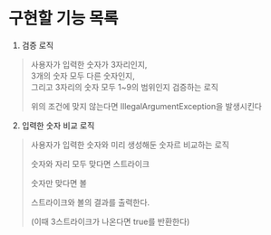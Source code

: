 # 구현할 기능 목록

1. 검증 로직
> 사용자가 입력한 숫자가 3자리인지,<br>
> 3개의 숫자 모두 다른 숫자인지,<br>
> 그리고 3자리의 숫자 모두 1~9의 범위인지 검증하는 로직
> 
> 위의 조건에 맞지 않는다면 IllegalArgumentException을 발생시킨다

2. 입력한 숫자 비교 로직
> 사용자가 입력한 숫자와 미리 생성해둔 숫자르 비교하는 로직
> 
> 숫자와 자리 모두 맞다면 스트라이크
> 
> 숫자만 맞다면 볼
>
> 스트라이크와 볼의 결과를 출력한다.
> 
> (이때 3스트라이크가 나온다면 true를 반환한다)